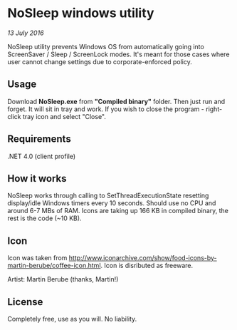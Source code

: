 # NoSleep windows utility
*13 July 2016*

NoSleep utility prevents Windows OS from automatically going into ScreenSaver / Sleep / ScreenLock modes. It's meant for those cases where user cannot change settings due to corporate-enforced policy.

## Usage
Download **NoSleep.exe** from **"Compiled binary"** folder. Then just run and forget. It will sit in tray and work. If you wish to close the program - right-click tray icon and select "Close".

## Requirements
.NET 4.0 (client profile)

## How it works
NoSleep works through calling to SetThreadExecutionState resetting display/idle Windows timers every 10 seconds. Should use no CPU and around 6-7 MBs of RAM. Icons are taking up 166 KB in compiled binary, the rest is the code (~10 KB).

## Icon
Icon was taken from http://www.iconarchive.com/show/food-icons-by-martin-berube/coffee-icon.html. Icon is disributed as freeware. 

Artist: Martin Berube (thanks, Martin!)

## License
Completely free, use as you will. No liability. 

